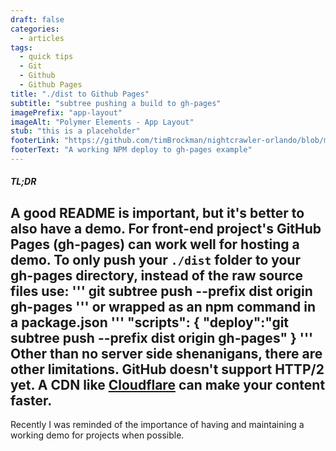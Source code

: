 ```yaml
---
draft: false
categories: 
  - articles
tags: 
  - quick tips
  - Git
  - Github
  - Github Pages
title: "./dist to Github Pages"
subtitle: "subtree pushing a build to gh-pages"
imagePrefix: "app-layout"
imageAlt: "Polymer Elements - App Layout"
stub: "this is a placeholder"
footerLink: "https://github.com/timBrockman/nightcrawler-orlando/blob/master/package.json#L13"
footerText: "A working NPM deploy to gh-pages example"
---
```

##### TL;DR
A good README is important, but it's better to also have a demo.
For front-end project's GitHub Pages (gh-pages) can work well for hosting a demo. 
To only push your `./dist` folder to your gh-pages directory, instead of the raw source files
use:
'''
git subtree push --prefix dist origin gh-pages
'''
or wrapped as an npm command in a package.json
'''
"scripts": {
  "deploy":"git subtree push --prefix dist origin gh-pages"
}
'''
Other than no server side shenanigans, there are other limitations. GitHub doesn't support HTTP/2 yet. A CDN like [Cloudflare](https://www.cloudflare.com/) can make your content faster. 
---

Recently I was reminded of the importance of having and maintaining a working demo for projects when possible.

